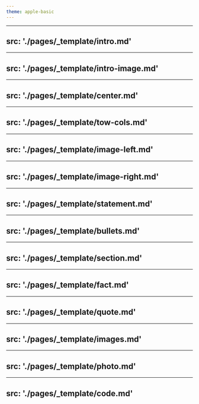 ```yaml
---
theme: apple-basic
---
```


---
src: './pages/_template/intro.md'
---

---
src: './pages/_template/intro-image.md'
---

---
src: './pages/_template/center.md'
---

---
src: './pages/_template/tow-cols.md'
---

---
src: './pages/_template/image-left.md'
---

---
src: './pages/_template/image-right.md'
---

---
src: './pages/_template/statement.md'
---

---
src: './pages/_template/bullets.md'
---

---
src: './pages/_template/section.md'
---

---
src: './pages/_template/fact.md'
---

---
src: './pages/_template/quote.md'
---

---
src: './pages/_template/images.md'
---

---
src: './pages/_template/photo.md'
---

---
src: './pages/_template/code.md'
---